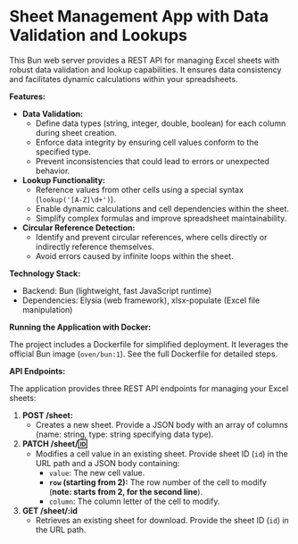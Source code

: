 # Sheet Management App with Data Validation and Lookups

This Bun web server provides a REST API for managing Excel sheets with robust data validation and lookup capabilities. It ensures data consistency and facilitates dynamic calculations within your spreadsheets.

**Features:**

- **Data Validation:**
    - Define data types (string, integer, double, boolean) for each column during sheet creation.
    - Enforce data integrity by ensuring cell values conform to the specified type.
    - Prevent inconsistencies that could lead to errors or unexpected behavior.
- **Lookup Functionality:**
    - Reference values from other cells using a special syntax (`lookup('[A-Z]\d+')`).
    - Enable dynamic calculations and cell dependencies within the sheet.
    - Simplify complex formulas and improve spreadsheet maintainability.
- **Circular Reference Detection:**
    - Identify and prevent circular references, where cells directly or indirectly reference themselves.
    - Avoid errors caused by infinite loops within the sheet.

**Technology Stack:**

- Backend: Bun (lightweight, fast JavaScript runtime)
- Dependencies: Elysia (web framework), xlsx-populate (Excel file manipulation)

**Running the Application with Docker:**

The project includes a Dockerfile for simplified deployment. It leverages the official Bun image (`oven/bun:1`). See the full Dockerfile for detailed steps.

**API Endpoints:**

The application provides three REST API endpoints for managing your Excel sheets:

1. **POST /sheet:**
    - Creates a new sheet. Provide a JSON body with an array of columns (name: string, type: string specifying data type).
2. **PATCH /sheet/:id:**
    - Modifies a cell value in an existing sheet. Provide sheet ID (`id`) in the URL path and a JSON body containing:
        - `value`: The new cell value.
        - **`row` (starting from 2):** The row number of the cell to modify (**note: starts from 2, for the second line**).
        - `column`: The column letter of the cell to modify.
3. **GET /sheet/:id**
    - Retrieves an existing sheet for download. Provide the sheet ID (`id`) in the URL path.
